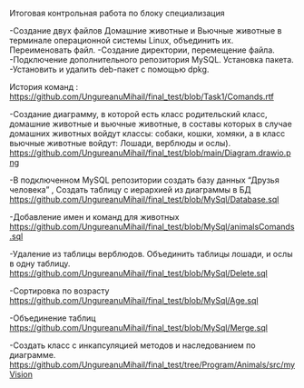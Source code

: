 Итоговая контрольная работа по блоку специализация

-Создание двух файлов Домашние животные и Вьючные животные в терминале операционной системы Linux, объединить их. Переименовать файл. 
-Создание директории, перемещение файла. 
-Подключение дополнительного репозитория MySQL. Установка пакета. 
-Установить и удалить deb-пакет с помощью dpkg. 

История команд : https://github.com/UngureanuMihail/final_test/blob/Task1/Comands.rtf

-Создание диаграмму, в которой есть класс родительский класс, домашние животные и вьючные животные, в составы которых в случае домашних животных войдут классы: собаки, кошки, хомяки, а в класс вьючные животные войдут: Лошади, верблюды и ослы).
https://github.com/UngureanuMihail/final_test/blob/main/Diagram.drawio.png

-В подключенном MySQL репозитории создать базу данных “Друзья человека” , Создать таблицу с иерархией из диаграммы в БД
https://github.com/UngureanuMihail/final_test/blob/MySql/Database.sql

-Добавление имен и команд для животных 
https://github.com/UngureanuMihail/final_test/blob/MySql/animalsComands.sql


-Удаление из таблицы верблюдов. Объединить таблицы лошади, и ослы в одну таблицу. 
https://github.com/UngureanuMihail/final_test/blob/MySql/Delete.sql

-Сортировка по возрасту 
https://github.com/UngureanuMihail/final_test/blob/MySql/Age.sql

-Объединение таблиц 
https://github.com/UngureanuMihail/final_test/blob/MySql/Merge.sql

-Создать класс с инкапсуляцией методов и наследованием по диаграмме. 
https://github.com/UngureanuMihail/final_test/tree/Program/Animals/src/myVision
